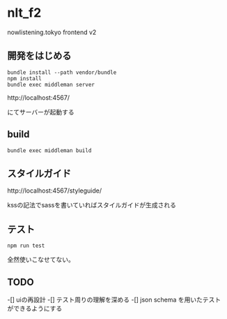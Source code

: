 # nlt_f2
nowlistening.tokyo frontend v2

## 開発をはじめる
```
bundle install --path vendor/bundle
npm install
bundle exec middleman server
```

http://localhost:4567/

にてサーバーが起動する

## build
```
bundle exec middleman build
```

## スタイルガイド

http://localhost:4567/styleguide/

kssの記法でsassを書いていればスタイルガイドが生成される

## テスト
```
npm run test
```

全然使いこなせてない。

## TODO

-[] uiの再設計
-[] テスト周りの理解を深める
-[] json schema を用いたテストができるようにする

